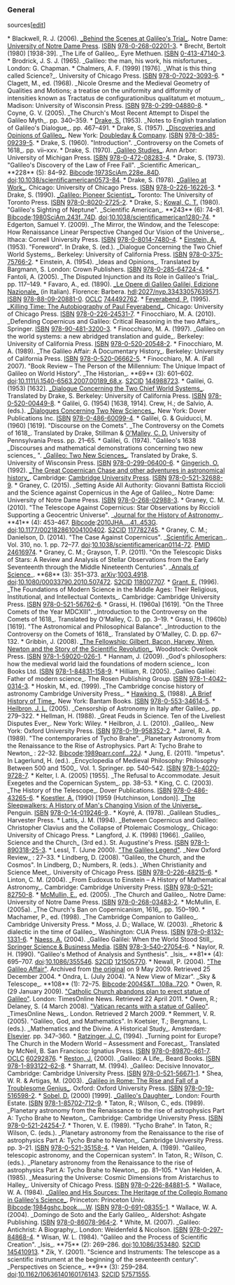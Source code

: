 ### General
sources[[edit](/w/index.php?title=Galileo\_Galilei&action=edit&section=46 "Edit
section: General sources")]

 \* Blackwell, R. J. (2006). [\_Behind the Scenes at Galileo's Trial\_](https://archive.org/details/behindscenesatga0000blac). Notre Dame: [University of Notre Dame Press](/wiki/University\_of\_Notre\_Dame\_Press "University of Notre Dame Press"). [ISBN](/wiki/ISBN\_\(identifier\) "ISBN \(identifier\)") [978-0-268-02201-3](/wiki/Special:BookSources/978-0-268-02201-3 "Special:BookSources/978-0-268-02201-3").
 \* Brecht, Bertolt (1980) [1938-39]. \_The Life of Galileo\_. Eyre Methuen. [ISBN](/wiki/ISBN\_\(identifier\) "ISBN \(identifier\)") [0-413-47140-3](/wiki/Special:BookSources/0-413-47140-3 "Special:BookSources/0-413-47140-3").
 \* Brodrick, J. S. J. (1965). \_Galileo: the man, his work, his misfortunes\_. London: G. Chapman.
 \* Chalmers, A. F. (1999) [1976]. \_What is this thing called Science?\_. University of Chicago Press. [ISBN](/wiki/ISBN\_\(identifier\) "ISBN \(identifier\)") [978-0-7022-3093-6](/wiki/Special:BookSources/978-0-7022-3093-6 "Special:BookSources/978-0-7022-3093-6").
 \* Clagett, M., ed. (1968). \_Nicole Oresme and the Medieval Geometry of Qualities and Motions; a treatise on the uniformity and difformity of intensities known as Tractatus de configurationibus qualitatum et motuum\_. Madison: University of Wisconsin Press. [ISBN](/wiki/ISBN\_\(identifier\) "ISBN \(identifier\)") [978-0-299-04880-8](/wiki/Special:BookSources/978-0-299-04880-8 "Special:BookSources/978-0-299-04880-8").
 \* Coyne, G. V. (2005). \_The Church's Most Recent Attempt to Dispel the Galileo Myth\_. pp. 340–359.
 \* [Drake, S.](/wiki/Drake,\_Stillman "Drake, Stillman") (1953). \_Notes to English translation of Galileo's Dialogue\_. pp. 467–491.
 \* Drake, S. (1957). [\_Discoveries and Opinions of Galileo\_](//archive.org/details/discoveriesopini00gali\_0 "iarchive:discoveriesopini00gali 0"). New York: [Doubleday & Company](/wiki/Doubleday\_%26\_Company "Doubleday & Company"). [ISBN](/wiki/ISBN\_\(identifier\) "ISBN \(identifier\)") [978-0-385-09239-5](/wiki/Special:BookSources/978-0-385-09239-5 "Special:BookSources/978-0-385-09239-5").
 \* Drake, S. (1960). "Introduction". \_Controversy on the Comets of 1618\_. pp. vii–xxv.
 \* Drake, S. (1970). [\_Galileo Studies\_](https://archive.org/details/galileostudiespe0000drak). Ann Arbor: University of Michigan Press. [ISBN](/wiki/ISBN\_\(identifier\) "ISBN \(identifier\)") [978-0-472-08283-4](/wiki/Special:BookSources/978-0-472-08283-4 "Special:BookSources/978-0-472-08283-4").
 \* Drake, S. (1973). "Galileo's Discovery of the Law of Free Fall". \_Scientific American\_. \*\*228\*\* (5): 84–92. [Bibcode](/wiki/Bibcode\_\(identifier\) "Bibcode \(identifier\)"):[1973SciAm.228e..84D](https://ui.adsabs.harvard.edu/abs/1973SciAm.228e..84D). [doi](/wiki/Doi\_\(identifier\) "Doi \(identifier\)"):[10.1038/scientificamerican0573-84](https://doi.org/10.1038%2Fscientificamerican0573-84).
 \* Drake, S. (1978). [\_Galileo at Work\_](//archive.org/details/galileoatwork00stil "iarchive:galileoatwork00stil"). Chicago: University of Chicago Press. [ISBN](/wiki/ISBN\_\(identifier\) "ISBN \(identifier\)") [978-0-226-16226-3](/wiki/Special:BookSources/978-0-226-16226-3 "Special:BookSources/978-0-226-16226-3").
 \* Drake, S. (1990). [\_Galileo: Pioneer Scientist\_](//archive.org/details/galileo00stil\_0 "iarchive:galileo00stil 0"). Toronto: The University of Toronto Press. [ISBN](/wiki/ISBN\_\(identifier\) "ISBN \(identifier\)") [978-0-8020-2725-2](/wiki/Special:BookSources/978-0-8020-2725-2 "Special:BookSources/978-0-8020-2725-2").
 \* Drake, S.; [Kowal, C. T.](/wiki/Charles\_T.\_Kowal "Charles T. Kowal") (1980). "Galileo's Sighting of Neptune". \_Scientific American\_. \*\*243\*\* (6): 74–81. [Bibcode](/wiki/Bibcode\_\(identifier\) "Bibcode \(identifier\)"):[1980SciAm.243f..74D](https://ui.adsabs.harvard.edu/abs/1980SciAm.243f..74D). [doi](/wiki/Doi\_\(identifier\) "Doi \(identifier\)"):[10.1038/scientificamerican1280-74](https://doi.org/10.1038%2Fscientificamerican1280-74).
 \* Edgerton, Samuel Y. (2009). \_The Mirror, the Window, and the Telescope: How Renaissance Linear Perspective Changed Our Vision of the Universe\_. Ithaca: Cornell University Press. [ISBN](/wiki/ISBN\_\(identifier\) "ISBN \(identifier\)") [978-0-8014-7480-4](/wiki/Special:BookSources/978-0-8014-7480-4 "Special:BookSources/978-0-8014-7480-4").
 \* [Einstein, A.](/wiki/Albert\_Einstein "Albert Einstein") (1953). "Foreword". In Drake, S. (ed.). \_Dialogue Concerning the Two Chief World Systems\_. Berkeley: University of California Press. [ISBN](/wiki/ISBN\_\(identifier\) "ISBN \(identifier\)") [978-0-375-75766-2](/wiki/Special:BookSources/978-0-375-75766-2 "Special:BookSources/978-0-375-75766-2").
 \* Einstein, A. (1954). \_Ideas and Opinions\_. Translated by Bargmann, S. London: Crown Publishers. [ISBN](/wiki/ISBN\_\(identifier\) "ISBN \(identifier\)") [978-0-285-64724-4](/wiki/Special:BookSources/978-0-285-64724-4 "Special:BookSources/978-0-285-64724-4").
 \* Fantoli, A. (2005). \_The Disputed Injunction and its Role in Galileo's Trial\_. pp. 117–149.
 \* Favaro, A., ed. (1890). [\_Le Opere di Galileo Galilei, Edizione Nazionale\_](https://hdl.handle.net/2027/nyp.33433057639571) (in Italian). Florence: Barbera. [hdl](/wiki/Hdl\_\(identifier\) "Hdl \(identifier\)"):[2027/nyp.33433057639571](https://hdl.handle.net/2027%2Fnyp.33433057639571). [ISBN](/wiki/ISBN\_\(identifier\) "ISBN \(identifier\)") [978-88-09-20881-0](/wiki/Special:BookSources/978-88-09-20881-0 "Special:BookSources/978-88-09-20881-0"). [OCLC](/wiki/OCLC\_\(identifier\) "OCLC \(identifier\)") [744492762](https://www.worldcat.org/oclc/744492762).
 \* [Feyerabend, P.](/wiki/Paul\_Feyerabend "Paul Feyerabend") (1995). [\_Killing Time: The Autobiography of Paul Feyerabend\_](//archive.org/details/killingtimeautob00feye "iarchive:killingtimeautob00feye"). Chicago: University of Chicago Press. [ISBN](/wiki/ISBN\_\(identifier\) "ISBN \(identifier\)") [978-0-226-24531-7](/wiki/Special:BookSources/978-0-226-24531-7 "Special:BookSources/978-0-226-24531-7").
 \* Finocchiaro, M. A. (2010). \_Defending Copernicus and Galileo: Critical Reasoning in the two Affairs\_. Springer. [ISBN](/wiki/ISBN\_\(identifier\) "ISBN \(identifier\)") [978-90-481-3200-3](/wiki/Special:BookSources/978-90-481-3200-3 "Special:BookSources/978-90-481-3200-3").
 \* Finocchiaro, M. A. (1997). \_Galileo on the world systems: a new abridged translation and guide\_. Berkeley: University of California Press. [ISBN](/wiki/ISBN\_\(identifier\) "ISBN \(identifier\)") [978-0-520-20548-2](/wiki/Special:BookSources/978-0-520-20548-2 "Special:BookSources/978-0-520-20548-2").
 \* Finocchiaro, M. A. (1989). \_The Galileo Affair: A Documentary History\_. Berkeley: University of California Press. [ISBN](/wiki/ISBN\_\(identifier\) "ISBN \(identifier\)") [978-0-520-06662-5](/wiki/Special:BookSources/978-0-520-06662-5 "Special:BookSources/978-0-520-06662-5").
 \* Finocchiaro, M. A. (Fall 2007). "Book Review – The Person of the Millennium: The Unique Impact of Galileo on World History". \_The Historian\_. \*\*69\*\* (3): 601–602. [doi](/wiki/Doi\_\(identifier\) "Doi \(identifier\)"):[10.1111/j.1540-6563.2007.00189\_68.x](https://doi.org/10.1111%2Fj.1540-6563.2007.00189\_68.x). [S2CID](/wiki/S2CID\_\(identifier\) "S2CID \(identifier\)") [144988723](https://api.semanticscholar.org/CorpusID:144988723).
 \* Galilei, G. (1953) [1632]. [\_Dialogue Concerning the Two Chief World Systems\_](/wiki/Dialogue\_Concerning\_the\_Two\_Chief\_World\_Systems "Dialogue Concerning the Two Chief World Systems"). Translated by Drake, S. Berkeley: University of California Press. [ISBN](/wiki/ISBN\_\(identifier\) "ISBN \(identifier\)") [978-0-520-00449-8](/wiki/Special:BookSources/978-0-520-00449-8 "Special:BookSources/978-0-520-00449-8").
 \* Galilei, G. (1954) [1638, 1914]. Crew, H.; de Salvio, A. (eds.). [\_Dialogues Concerning Two New Sciences\_](http://galileoandeinstein.physics.virginia.edu/tns\_draft/tns\_244to279.html). New York: Dover Publications Inc. [ISBN](/wiki/ISBN\_\(identifier\) "ISBN \(identifier\)") [978-0-486-60099-4](/wiki/Special:BookSources/978-0-486-60099-4 "Special:BookSources/978-0-486-60099-4").
 \* Galilei, G. & Guiducci, M. (1960) [1619]. "Discourse on the Comets". \_The Controversy on the Comets of 1618\_. Translated by Drake, Stillman & [O'Malley, C. D.](/wiki/Charles\_Donald\_O%27Malley "Charles Donald O'Malley") University of Pennsylvania Press. pp. 21–65.
 \* Galilei, G. (1974). "Galileo's 1638 \_Discourses and mathematical demonstrations concerning two new sciences\_ ". [\_Galileo: Two New Sciences\_](https://archive.org/details/twonewsciencesin0000gali). Translated by Drake, S. University of Wisconsin Press. [ISBN](/wiki/ISBN\_\(identifier\) "ISBN \(identifier\)") [978-0-299-06400-6](/wiki/Special:BookSources/978-0-299-06400-6 "Special:BookSources/978-0-299-06400-6").
 \* [Gingerich, O.](/wiki/Owen\_Gingerich "Owen Gingerich") (1992). [\_The Great Copernican Chase and other adventures in astronomical history\_](//archive.org/details/greatcopernicusc00ging\_0 "iarchive:greatcopernicusc00ging 0"). Cambridge: [Cambridge University Press](/wiki/Cambridge\_University\_Press "Cambridge University Press"). [ISBN](/wiki/ISBN\_\(identifier\) "ISBN \(identifier\)") [978-0-521-32688-9](/wiki/Special:BookSources/978-0-521-32688-9 "Special:BookSources/978-0-521-32688-9").
 \* Graney, C. (2015). \_Setting Aside All Authority: Giovanni Battista Riccioli and the Science against Copernicus in the Age of Galileo\_. Notre Dame: University of Notre Dame Press. [ISBN](/wiki/ISBN\_\(identifier\) "ISBN \(identifier\)") [978-0-268-02988-3](/wiki/Special:BookSources/978-0-268-02988-3 "Special:BookSources/978-0-268-02988-3").
 \* Graney, C. M. (2010). "The Telescope Against Copernicus: Star Observations by Riccioli Supporting a Geocentric Universe". \_[Journal for the History of Astronomy](/wiki/Journal\_for\_the\_History\_of\_Astronomy "Journal for the History of Astronomy")\_. \*\*41\*\* (4): 453–467. [Bibcode](/wiki/Bibcode\_\(identifier\) "Bibcode \(identifier\)"):[2010JHA....41..453G](https://ui.adsabs.harvard.edu/abs/2010JHA....41..453G). [doi](/wiki/Doi\_\(identifier\) "Doi \(identifier\)"):[10.1177/002182861004100402](https://doi.org/10.1177%2F002182861004100402). [S2CID](/wiki/S2CID\_\(identifier\) "S2CID \(identifier\)") [117782745](https://api.semanticscholar.org/CorpusID:117782745).
 \* Graney, C. M.; Danielson, D. (2014). "The Case Against Copernicus". \_[Scientific American](/wiki/Scientific\_American "Scientific American")\_. Vol. 310, no. 1\. pp. 72–77. [doi](/wiki/Doi\_\(identifier\) "Doi \(identifier\)"):[10.1038/scientificamerican0114-72](https://doi.org/10.1038%2Fscientificamerican0114-72). [PMID](/wiki/PMID\_\(identifier\) "PMID \(identifier\)") [24616974](https://pubmed.ncbi.nlm.nih.gov/24616974).
 \* Graney, C. M.; Grayson, T. P. (2011). "On the Telescopic Disks of Stars: A Review and Analysis of Stellar Observations from the Early Seventeenth through the Middle Nineteenth Centuries". \_[Annals of Science](/wiki/Annals\_of\_Science "Annals of Science")\_. \*\*68\*\* (3): 351–373. [arXiv](/wiki/ArXiv\_\(identifier\) "ArXiv \(identifier\)"):[1003.4918](https://arxiv.org/abs/1003.4918). [doi](/wiki/Doi\_\(identifier\) "Doi \(identifier\)"):[10.1080/00033790.2010.507472](https://doi.org/10.1080%2F00033790.2010.507472). [S2CID](/wiki/S2CID\_\(identifier\) "S2CID \(identifier\)") [118007707](https://api.semanticscholar.org/CorpusID:118007707).
 \* [Grant, E.](/wiki/Edward\_Grant "Edward Grant") (1996). \_The Foundations of Modern Science in the Middle Ages: Their Religious, Institutional, and Intellectual Contexts\_. Cambridge: Cambridge University Press. [ISBN](/wiki/ISBN\_\(identifier\) "ISBN \(identifier\)") [978-0-521-56762-6](/wiki/Special:BookSources/978-0-521-56762-6 "Special:BookSources/978-0-521-56762-6").
 \* Grassi, H. (1960a) [1619]. "On the Three Comets of the Year MDCXIII". \_Introduction to the Controversy on the Comets of 1618\_. Translated by O'Malley, C. D. pp. 3–19.
 \* Grassi, H. (1960b) [1619]. "The Astronomical and Philosophical Balance". \_Introduction to the Controversy on the Comets of 1618\_. Translated by O'Malley, C. D. pp. 67–132.
 \* Gribbin, J. (2008). [\_The Fellowship: Gilbert, Bacon, Harvey, Wren, Newton and the Story of the Scientific Revolution\_](https://archive.org/details/fellowshipgilber0000grib). Woodstock: Overlook Press. [ISBN](/wiki/ISBN\_\(identifier\) "ISBN \(identifier\)") [978-1-59020-026-1](/wiki/Special:BookSources/978-1-59020-026-1 "Special:BookSources/978-1-59020-026-1").
 \* Hannam, J. (2009). \_God's philosophers: how the medieval world laid the foundations of modern science\_. Icon Books Ltd. [ISBN](/wiki/ISBN\_\(identifier\) "ISBN \(identifier\)") [978-1-84831-158-9](/wiki/Special:BookSources/978-1-84831-158-9 "Special:BookSources/978-1-84831-158-9").
 \* Hilliam, R. (2005). \_Galileo Galilei: Father of modern science\_. The Rosen Publishing Group. [ISBN](/wiki/ISBN\_\(identifier\) "ISBN \(identifier\)") [978-1-4042-0314-3](/wiki/Special:BookSources/978-1-4042-0314-3 "Special:BookSources/978-1-4042-0314-3").
 \* Hoskin, M., ed. (1999). \_The Cambridge concise history of astronomy Cambridge University Press\_.
 \* [Hawking, S.](/wiki/Stephen\_Hawking "Stephen Hawking") (1988). [\_A Brief History of Time\_](/wiki/A\_Brief\_History\_of\_Time "A Brief History of Time"). New York: Bantam Books. [ISBN](/wiki/ISBN\_\(identifier\) "ISBN \(identifier\)") [978-0-553-34614-5](/wiki/Special:BookSources/978-0-553-34614-5 "Special:BookSources/978-0-553-34614-5").
 \* [Heilbron, J. L.](/wiki/John\_L.\_Heilbron "John L. Heilbron") (2005). \_Censorship of Astronomy in Italy after Galileo\_. pp. 279–322.
 \* Hellman, H. (1988). \_Great Feuds in Science. Ten of the Liveliest Disputes Ever\_. New York: Wiley.
 \* Heilbron, J. L. (2010). \_Galileo\_. New York: Oxford University Press. [ISBN](/wiki/ISBN\_\(identifier\) "ISBN \(identifier\)") [978-0-19-958352-2](/wiki/Special:BookSources/978-0-19-958352-2 "Special:BookSources/978-0-19-958352-2").
 \* Jarrel, R. A. (1989). "The contemporaries of Tycho Brahe". \_Planetary Astronomy from the Renaissance to the Rise of Astrophysics. Part A: Tycho Brahe to Newton\_ : 22–32. [Bibcode](/wiki/Bibcode\_\(identifier\) "Bibcode \(identifier\)"):[1989parr.conf...22J](https://ui.adsabs.harvard.edu/abs/1989parr.conf...22J).
 \* Jung, E. (2011). "Impetus". In Lagerlund, H. (ed.). \_Encyclopedia of Medieval Philosophy: Philosophy Between 500 and 1500\_. Vol. 1\. Springer. pp. 540–542. [ISBN](/wiki/ISBN\_\(identifier\) "ISBN \(identifier\)") [978-1-4020-9728-7](/wiki/Special:BookSources/978-1-4020-9728-7 "Special:BookSources/978-1-4020-9728-7").
 \* Kelter, I. A. (2005) [1955]. \_The Refusal to Accommodate. Jesuit Exegetes and the Copernican System\_. pp. 38–53.
 \* King, C. C. (2003). \_The History of the Telescope\_. Dover Publications. [ISBN](/wiki/ISBN\_\(identifier\) "ISBN \(identifier\)") [978-0-486-43265-6](/wiki/Special:BookSources/978-0-486-43265-6 "Special:BookSources/978-0-486-43265-6").
 \* [Koestler, A.](/wiki/Arthur\_Koestler "Arthur Koestler") (1990) [1959 (Hutchinson, London)]. [\_The Sleepwalkers: A History of Man's Changing Vision of the Universe\_](//archive.org/details/sleepwalkershist00koes\_0 "iarchive:sleepwalkershist00koes 0"). Penguin. [ISBN](/wiki/ISBN\_\(identifier\) "ISBN \(identifier\)") [978-0-14-019246-9](/wiki/Special:BookSources/978-0-14-019246-9 "Special:BookSources/978-0-14-019246-9")..
 \* Koyré, A. (1978). \_Galilean Studies\_. Harvester Press.
 \* Lattis, J. M. (1994). \_Between Copernicus and Galileo: Christopher Clavius and the Collapse of Ptolemaic Cosmology\_. Chicago: University of Chicago Press.
 \* Langford, J. K. (1998) [1966]. \_Galileo, Science and the Church\_ (3rd ed.). St. Augustine's Press. [ISBN](/wiki/ISBN\_\(identifier\) "ISBN \(identifier\)") [978-1-890318-25-3](/wiki/Special:BookSources/978-1-890318-25-3 "Special:BookSources/978-1-890318-25-3").
 \* Lessl, T. (June 2000). ["The Galileo Legend"](http://www.catholiceducation.org/articles/apologetics/ap0138.html). \_New Oxford Review\_ : 27–33.
 \* Lindberg, D. (2008). "Galileo, the Church, and the Cosmos". In Lindberg, D.; Numbers, R. (eds.). \_When Christianity and Science Meet\_. University of Chicago Press. [ISBN](/wiki/ISBN\_\(identifier\) "ISBN \(identifier\)") [978-0-226-48215-6](/wiki/Special:BookSources/978-0-226-48215-6 "Special:BookSources/978-0-226-48215-6").
 \* Linton, C. M. (2004). \_From Eudoxus to Einstein – A History of Mathematical Astronomy\_. Cambridge: Cambridge University Press. [ISBN](/wiki/ISBN\_\(identifier\) "ISBN \(identifier\)") [978-0-521-82750-8](/wiki/Special:BookSources/978-0-521-82750-8 "Special:BookSources/978-0-521-82750-8").
 \* [McMullin, E.](/wiki/Ernan\_McMullin "Ernan McMullin"), ed. (2005). \_The Church and Galileo\_. Notre Dame: University of Notre Dame Press. [ISBN](/wiki/ISBN\_\(identifier\) "ISBN \(identifier\)") [978-0-268-03483-2](/wiki/Special:BookSources/978-0-268-03483-2 "Special:BookSources/978-0-268-03483-2").
 \* McMullin, E. (2005a). \_The Church's Ban on Copernicanism, 1616\_. pp. 150–190.
 \* Machamer, P., ed. (1998). \_The Cambridge Companion to Galileo\_. Cambridge University Press.
 \* Moss, J. D.; Wallace, W. (2003). \_Rhetoric & dialectic in the time of Galileo\_. Washington: CUA Press. [ISBN](/wiki/ISBN\_\(identifier\) "ISBN \(identifier\)") [978-0-8132-1331-6](/wiki/Special:BookSources/978-0-8132-1331-6 "Special:BookSources/978-0-8132-1331-6").
 \* [Naess, A.](/wiki/Atle\_N%C3%A6ss "Atle Næss") (2004). \_Galileo Galilei: When the World Stood Still\_. [Springer Science & Business Media](/wiki/Springer\_Science%2BBusiness\_Media "Springer Science+Business Media"). [ISBN](/wiki/ISBN\_\(identifier\) "ISBN \(identifier\)") [978-3-540-27054-6](/wiki/Special:BookSources/978-3-540-27054-6 "Special:BookSources/978-3-540-27054-6").
 \* Naylor, R. H. (1990). "Galileo's Method of Analysis and Synthesis". \_Isis\_. \*\*81\*\* (4): 695–707. [doi](/wiki/Doi\_\(identifier\) "Doi \(identifier\)"):[10.1086/355546](https://doi.org/10.1086%2F355546). [S2CID](/wiki/S2CID\_\(identifier\) "S2CID \(identifier\)") [121505770](https://api.semanticscholar.org/CorpusID:121505770).
 \* Newall, P. (2004). ["The Galileo Affair"](https://web.archive.org/web/20090509101230/http://www.galilean-library.org/hps.html). Archived from [the original](http://www.galilean-library.org/hps.html) on 9 May 2009. Retrieved 25 December 2004.
 \* Ondra, L. (July 2004). "A New View of Mizar". \_Sky & Telescope\_. \*\*108\*\* (1): 72–75. [Bibcode](/wiki/Bibcode\_\(identifier\) "Bibcode \(identifier\)"):[2004S&T...108a..72O](https://ui.adsabs.harvard.edu/abs/2004S&T...108a..72O).
 \* Owen, R. (29 January 2009). ["Catholic Church abandons plan to erect statue of Galileo"](http://www.timesonline.co.uk/tol/news/world/europe/article5612996.ece). London: TimesOnline News. Retrieved 22 April 2011.
 \* Owen, R.; Delaney, S. (4 March 2008). ["Vatican recants with a statue of Galileo"](http://www.timesonline.co.uk/tol/comment/faith/article3478943.ece). \_TimesOnline News\_. London. Retrieved 2 March 2009.
 \* Remmert, V. R. (2005). "Galileo, God, and Mathematics". In Koetsier, T.; Bergmans, L. (eds.). \_Mathematics and the Divine. A Historical Study\_. Amsterdam: [Elsevier](/wiki/Elsevier "Elsevier"). pp. 347–360.
 \* [Ratzinger, J. C.](/wiki/Pope\_Benedict\_XVI "Pope Benedict XVI") (1994). \_Turning point for Europe? The Church in the Modern World – Assessment and Forecast\_. Translated by McNeil, B. San Francisco: Ignatius Press. [ISBN](/wiki/ISBN\_\(identifier\) "ISBN \(identifier\)") [978-0-89870-461-7](/wiki/Special:BookSources/978-0-89870-461-7 "Special:BookSources/978-0-89870-461-7"). [OCLC](/wiki/OCLC\_\(identifier\) "OCLC \(identifier\)") [60292876](https://www.worldcat.org/oclc/60292876).
 \* [Reston, J.](/wiki/James\_Reston\_Jr "James Reston Jr") (2000). \_Galileo: A Life\_. Beard Books. [ISBN](/wiki/ISBN\_\(identifier\) "ISBN \(identifier\)") [978-1-893122-62-8](/wiki/Special:BookSources/978-1-893122-62-8 "Special:BookSources/978-1-893122-62-8").
 \* Sharratt, M. (1994). \_Galileo: Decisive Innovator\_. Cambridge: Cambridge University Press. [ISBN](/wiki/ISBN\_\(identifier\) "ISBN \(identifier\)") [978-0-521-56671-1](/wiki/Special:BookSources/978-0-521-56671-1 "Special:BookSources/978-0-521-56671-1").
 \* Shea, W. R. & Artigas, M. (2003). [\_Galileo in Rome: The Rise and Fall of a Troublesome Genius\_](//archive.org/details/galileoinromeris00shea "iarchive:galileoinromeris00shea"). Oxford: Oxford University Press. [ISBN](/wiki/ISBN\_\(identifier\) "ISBN \(identifier\)") [978-0-19-516598-2](/wiki/Special:BookSources/978-0-19-516598-2 "Special:BookSources/978-0-19-516598-2").
 \* [Sobel, D.](/wiki/Dava\_Sobel "Dava Sobel") (2000) [1999]. [\_Galileo's Daughter\_](/wiki/Galileo%27s\_Daughter "Galileo's Daughter"). London: Fourth Estate. [ISBN](/wiki/ISBN\_\(identifier\) "ISBN \(identifier\)") [978-1-85702-712-9](/wiki/Special:BookSources/978-1-85702-712-9 "Special:BookSources/978-1-85702-712-9").
 \* Taton, R.; Wilson, C., eds. (1989). \_Planetary astronomy from the Renaissance to the rise of astrophysics Part A: Tycho Brahe to Newton\_. Cambridge: Cambridge University Press. [ISBN](/wiki/ISBN\_\(identifier\) "ISBN \(identifier\)") [978-0-521-24254-7](/wiki/Special:BookSources/978-0-521-24254-7 "Special:BookSources/978-0-521-24254-7").
 \* Thoren, V. E. (1989). "Tycho Brahe". In Taton, R.; Wilson, C. (eds.). \_Planetary astronomy from the Renaissance to the rise of astrophysics Part A: Tycho Brahe to Newton\_. Cambridge University Press. pp. 3–21. [ISBN](/wiki/ISBN\_\(identifier\) "ISBN \(identifier\)") [978-0-521-35158-4](/wiki/Special:BookSources/978-0-521-35158-4 "Special:BookSources/978-0-521-35158-4").
 \* Van Helden, A. (1989). "Galileo, telescopic astronomy, and the Copernican system". In Taton, R.; Wilson, C. (eds.). \_Planetary astronomy from the Renaissance to the rise of astrophysics Part A: Tycho Brahe to Newton\_. pp. 81–105.
 \* Van Helden, A. (1985). \_Measuring the Universe: Cosmic Dimensions from Aristarchus to Halley\_. University of Chicago Press. [ISBN](/wiki/ISBN\_\(identifier\) "ISBN \(identifier\)") [978-0-226-84881-5](/wiki/Special:BookSources/978-0-226-84881-5 "Special:BookSources/978-0-226-84881-5").
 \* Wallace, W. A. (1984). [\_Galileo and His Sources: The Heritage of the Collegio Romano in Galileo's Science\_](//archive.org/details/galileohissource00wall "iarchive:galileohissource00wall"). Princeton: Princeton Univ. [Bibcode](/wiki/Bibcode\_\(identifier\) "Bibcode \(identifier\)"):[1984gshc.book.....W](https://ui.adsabs.harvard.edu/abs/1984gshc.book.....W). [ISBN](/wiki/ISBN\_\(identifier\) "ISBN \(identifier\)") [978-0-691-08355-1](/wiki/Special:BookSources/978-0-691-08355-1 "Special:BookSources/978-0-691-08355-1").
 \* Wallace, W. A. (2004). \_Domingo de Soto and the Early Galileo\_. Aldershot: Ashgate Publishing. [ISBN](/wiki/ISBN\_\(identifier\) "ISBN \(identifier\)") [978-0-86078-964-2](/wiki/Special:BookSources/978-0-86078-964-2 "Special:BookSources/978-0-86078-964-2").
 \* White, M. (2007). \_Galileo: Antichrist: A Biography\_. London: Weidenfeld & Nicolson. [ISBN](/wiki/ISBN\_\(identifier\) "ISBN \(identifier\)") [978-0-297-84868-4](/wiki/Special:BookSources/978-0-297-84868-4 "Special:BookSources/978-0-297-84868-4").
 \* Wisan, W. L. (1984). "Galileo and the Process of Scientific Creation". \_Isis\_. \*\*75\*\* (2): 269–286. [doi](/wiki/Doi\_\(identifier\) "Doi \(identifier\)"):[10.1086/353480](https://doi.org/10.1086%2F353480). [S2CID](/wiki/S2CID\_\(identifier\) "S2CID \(identifier\)") [145410913](https://api.semanticscholar.org/CorpusID:145410913).
 \* Zik, Y. (2001). "Science and Instruments: The telescope as a scientific instrument at the beginning of the seventeenth century". \_Perspectives on Science\_. \*\*9\*\* (3): 259–284. [doi](/wiki/Doi\_\(identifier\) "Doi \(identifier\)"):[10.1162/10636140160176143](https://doi.org/10.1162%2F10636140160176143). [S2CID](/wiki/S2CID\_\(identifier\) "S2CID \(identifier\)") [57571555](https://api.semanticscholar.org/CorpusID:57571555).
